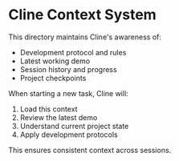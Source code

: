 # Cline Context System

This directory maintains Cline's awareness of:
- Development protocol and rules
- Latest working demo
- Session history and progress
- Project checkpoints

When starting a new task, Cline will:
1. Load this context
2. Review the latest demo
3. Understand current project state
4. Apply development protocols

This ensures consistent context across sessions.